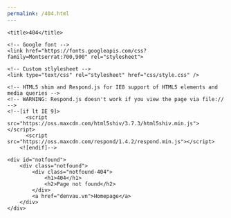 ```yaml
---
permalink: /404.html
---
```


<!DOCTYPE html>
<html lang="en">

<head>
	<meta charset="utf-8">
	<meta http-equiv="X-UA-Compatible" content="IE=edge">
	<meta name="google-site-verification" content="osNfyLWKJP9yBRoJaYEHc7aIwVjb721hEGMdejzK3F8" />
	<meta name="viewport" content="width=device-width, initial-scale=1">
	<!-- The above 3 meta tags *must* come first in the head; any other head content must come *after* these tags -->

	<title>404</title>

	<!-- Google font -->
	<link href="https://fonts.googleapis.com/css?family=Montserrat:700,900" rel="stylesheet">

	<!-- Custom stlylesheet -->
	<link type="text/css" rel="stylesheet" href="css/style.css" />

	<!-- HTML5 shim and Respond.js for IE8 support of HTML5 elements and media queries -->
	<!-- WARNING: Respond.js doesn't work if you view the page via file:// -->
	<!--[if lt IE 9]>
		  <script src="https://oss.maxcdn.com/html5shiv/3.7.3/html5shiv.min.js"></script>
		  <script src="https://oss.maxcdn.com/respond/1.4.2/respond.min.js"></script>
		<![endif]-->

</head>

<body>

	<div id="notfound">
		<div class="notfound">
			<div class="notfound-404">
				<h1>404</h1>
				<h2>Page not found</h2>
			</div>
			<a href="denvau.vn">Homepage</a>
		</div>
	</div>

</body><!-- This templates was made by Colorlib (https://colorlib.com) -->

</html>

